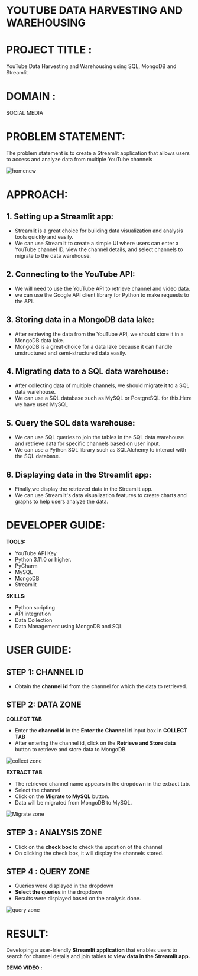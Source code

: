 # YOUTUBE DATA HARVESTING AND WAREHOUSING



# PROJECT TITLE :
YouTube Data Harvesting and Warehousing using SQL, MongoDB and Streamlit

# DOMAIN : 
SOCIAL MEDIA

# PROBLEM STATEMENT:
The problem statement is to create a Streamlit application that allows users to access
and analyze data from multiple YouTube channels


![homenew](https://github.com/beingbvh/YouTube-Data-Harvesting-and-Warehousing/assets/135937352/05c7b162-a270-41ce-ba53-b6b282919a76)



# APPROACH:

## 1. Setting up a Streamlit app:
* Streamlit is a great choice for building data visualization and analysis tools quickly and easily. 
* We can use Streamlit to create a simple UI where users can enter a YouTube channel ID, view the
  channel details, and select channels to migrate to the data warehouse.
  
## 2. Connecting to the YouTube API:
* We will need to use the YouTube API to retrieve channel and video data.
* we can use the Google API client library for Python to
  make requests to the API.
  
## 3. Storing data in a MongoDB data lake:
* After retrieving the data from the YouTube API, we should store it in a MongoDB data lake. 
* MongoDB is a great choice for a data lake because it can handle unstructured and semi-structured
  data easily.
  
## 4. Migrating data to a SQL data warehouse: 
* After collecting data of multiple channels, we should migrate it to a SQL data warehouse.
* We can use a SQL database such as MySQL or PostgreSQL for this.Here we have used MySQL

## 5. Query the SQL data warehouse: 
* We can use SQL queries to join the tables in the SQL data warehouse and retrieve data for specific channels based on
  user input. 
* We can use a Python SQL library such as SQLAlchemy to interact
  with the SQL database.
  
## 6. Displaying data in the Streamlit app: 
* Finally,we display the retrieved data in the Streamlit app. 
* We can use Streamlit's data visualization features to create charts and graphs to help users analyze the data.

# DEVELOPER GUIDE:

**TOOLS:**

* YouTube API Key
* Python 3.11.0 or higher.
* PyCharm
* MySQL
* MongoDB
* Streamlit

**SKILLS:**

* Python scripting 
* API integration
* Data Collection
* Data Management using MongoDB and SQL

# USER GUIDE:

## STEP 1: CHANNEL ID
* Obtain the **channel id** from the channel for which the data to retrieved.

## STEP 2: DATA ZONE

**COLLECT TAB**

* Enter the **channel id** in the **Enter the Channel id** input box in **COLLECT TAB**
* After entering the channel id, click on the **Retrieve and Store data** button to retrieve and store data to MongoDB.

![collect zone](https://github.com/beingbvh/YouTube-Data-Harvesting-and-Warehousing/assets/135937352/01d12058-1500-4ecf-8c89-e385901118d7)

**EXTRACT TAB**

* The retrieved channel name appears in the dropdown in the extract tab.
* Select the channel
* Click on the **Migrate to MySQL** button.
* Data will be migrated from MongoDB to MySQL.

![Migrate zone](https://github.com/beingbvh/YouTube-Data-Harvesting-and-Warehousing/assets/135937352/cbb986c3-1c0e-4f85-a3ba-526dc41b0b54)


## STEP 3 : ANALYSIS ZONE

* Click on the **check box** to check the updation of the channel
* On clicking the check box, it will display the channels stored.

## STEP 4 : QUERY ZONE

* Queries were displayed in the dropdown
* **Select the queries** in the dropdown
* Results were displayed based on the analysis done.

![query zone](https://github.com/beingbvh/YouTube-Data-Harvesting-and-Warehousing/assets/135937352/b95227a1-0624-42a1-8dff-5d058f2f10bd)


# RESULT:
  Developing a user-friendly **Streamlit application** that enables users to search for channel details and join tables to **view data in the Streamlit app.**
 
**DEMO VIDEO :**

